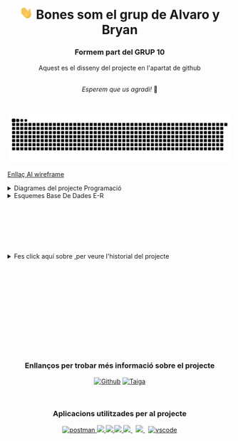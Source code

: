 <h1 align="center"><img src="https://raw.githubusercontent.com/ABSphreak/ABSphreak/master/gifs/Hi.gif" width="30px" /> Bones som el grup de Alvaro y Bryan</h1>
<h3 align="center">Formem part del GRUP 10</h3>

<div align="center">
Aquest es el disseny del projecte en l'apartat de github <br>
 <br>

<i>Esperem que us agradi!</i> 🚀
<br>
<br>
<br>
</div>

<p align = "center">
	<img src = "https://github.com/7oSkaaa/7oSkaaa/blob/output/github-contribution-grid-snake.svg?" alt = "Snake Game"/>
</p>



<a href="https://www.figma.com/design/PFRyiarCOdoHD00SgUn9Gq/WireFrame?node-id=0-1&t=uxsPoFSvvXVfqbmq-1">Enllaç Al wireframe</a>


<div align="left">
<details>
<summary align="left">Diagrames del projecte Programació
</summary> <br> <br> 
 
  <h2>Diagrames casos d'ús</h2>

	    
  <div>
    <h3>Diagrama Usuari</h3>
    <a href="docs/diagrames/Diagrama_CU_Usuari.drawio.png">
      <img src="docs/diagrames/Diagrama_CU_Usuari.drawio.png" />
    </a>
  </div>  

<br><br>

  <div>
    <h3>Diagrama Tecnic</h3>
    <a href="docs/diagrames/Diagrama_CU_Tecnic.drawio.png">
      <img src="docs/diagrames/Diagrama_CU_Tecnic.drawio.png" />
    </a>
  </div>

<br><br>

  <div>
    <h3>Diagrama Administrador</h3>
    <a href="docs/diagrames/Diagrama_CU_Administrador.drawio.png" >
      <img src="docs/diagrames/Diagrama_CU_Administrador.drawio.png" />
    </a>
  </div>

</details>
</div>


<div>
<details>
<summary align="left">Esquemes Base De Dades E-R
</summary> <br> <br> 
  
<div>
  <h3>Diagrama Administrador</h3>
  <a href="docs/esquemes/Disseny_Inicial.drawio.png" >
      <img src="docs/esquemes/Disseny_Inicial.drawio.png" />
    </a>
</div>

<div>
  <h3>Diagrama Administrador</h3>
  <a href="docs/esquemes/Disseny_Model_E-R.drawio.png" >
      <img src="docs/esquemes/Disseny_Model_E-R.drawio.png" />
    </a>
</div>

</details>
</div>



<br>
<br>
<br>
<br>
<br>
<br>
<br>


<div>
<details>
<summary align="left">Fes click aquí sobre ,per veure l'historial del projecte
</summary> <br> <br> 

<strong>22/04/2025</strong> <br> 
<p>En aquest dia creem el Taiga i el grup en el repositori de github també creem el disseny de tot el github per tenir una bona presentacio dels diagrames</p>
<br> <br> 

 <strong>23/04/2025</strong> <br> 
<p> Vam crear els diagrames de casos d'us i els vaig pujar al github i començem l'esquema de pantalles (wireframe) </p> <br> <br>

 <strong>24/04/2025</strong> <br> 
<p> Treballem el el model E-R y conceptual de la base de dades del usuaris tècnics,administrador acabem l'esquema de pantalles de les incidències </p> <br> <br>


 <strong>25/04/2025</strong> <br> 
<p> Convertim el model E-Rconceptual de la base de dades a model Relacional (Creació de taules a la base de dades) i planifiquem el Sprint 1 que farem la setmana vinent</p> <br> <br>


</details>
</div>

<br>
<br>
<br>
<br>
<br>
<br>
<br>
<br>
<br>
<br>
<br>
<br>

<div align="center">
<h3>Enllanços per trobar més informació sobre el projecte</h3>
<p>
<a href="https://github.com/inspedralbes/projecte-1daw-24-25-daw1pj-PataPim" target="_blank"><img alt="Github" src="https://img.shields.io/badge/GitHub-%2312100E.svg?&style=for-the-badge&logo=Github&logoColor=white" width='100' height='30' /></a> 
<a href="https://tree.taiga.io/project/bryanruzafagon-daw1pj10/backlog" target="_blank"><img alt="Taiga" src="https://docs.taiga.io/imgs/logo.png"  width='100' height='30'  /></a> 
</p>
</div>

<br>

<div align="center">
<h3>Aplicacions utilitzades per al projecte </h3> 

<a href="https://www.php.net/" target="_blank"> <img src="https://www.vectorlogo.zone/logos/php/php-icon.svg" alt="postman" width="45" height="45"/> </a> 
    <a href="https://www.w3.org/html/" target="_blank"> <img src="https://img.icons8.com/color/48/000000/html-5.png"/> </a> 
    <a href="https://www.w3schools.com/css/" target="_blank"> <img src="https://img.icons8.com/color/48/000000/css3.png"/> </a> 
    <a href="https://developer.mozilla.org/en-US/docs/Web/JavaScript" target="_blank"> <img src="https://img.icons8.com/color/48/000000/javascript.png"/> </a> 
    <a style="padding-right:8px;" href="https://www.mysql.com/" target="_blank"> <img src="https://img.icons8.com/fluent/50/000000/mysql-logo.png"/> </a>
    <a style="padding-right:8px;" href="https://nodejs.org" target="_blank"> <img src="https://img.icons8.com/color/48/000000/nodejs.png"/> </a> 
       <a href="https://code.visualstudio.com/" target="_blank"> <img src="https://www.vectorlogo.zone/logos/visualstudio_code/visualstudio_code-icon.svg" alt="vscode" width="45" height="45"/> </a>

</div>
